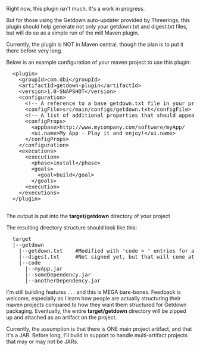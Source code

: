 Right now, this plugin isn't much.  It's a work in progress.

But for those using the Getdown auto-updater provided by Threerings, this plugin should help generate not only your getdown.txt and digest.txt files, but will do so as a simple run of the mill Maven plugin.

Currently, the plugin is NOT in Maven central, though the plan is to put it there before very long.

Below is an example configuration of your maven project to use this plugin:

  <pre>
  &lt;plugin&gt;
    &lt;groupId&gt;com.dbi&lt;/groupId&gt;
    &lt;artifactId&gt;getdown-plugin&lt;/artifactId&gt;
    &lt;version&gt;1.0-SNAPSHOT&lt;/version&gt;
    &lt;configuration&gt;
      &lt;!-- A reference to a base getdown.txt file in your project --&gt;
      &lt;configFile&gt;src/main/configs/getdown.txt&lt;/configFile&gt;
      &lt;!-- A list of additional properties that should appear in the getdown.txt --&gt;
      &lt;configProps&gt;
        &lt;appbase&gt;http://www.mycompany.com/software/myApp/
        &lt;ui.name&gt;My App - Play it and enjoy!&lt;/ui.name&gt;
      &lt;/configProps&gt;
    &lt;/configuration&gt;
    &lt;executions&gt;
      &lt;execution&gt;
        &lt;phase&gt;install&lt;/phase&gt;
        &lt;goals&gt;
          &lt;goal&gt;build&lt;/goal&gt;
        &lt;/goals&gt;
      &lt;execution&gt;
    &lt;/executions&gt;
  &lt;/plugin&gt;
  </pre>

The output is put into the **target/getdown** directory of your project

The resulting directory structure should look like this:

<pre>
  target
  |--getdown
    |--getdown.txt    #Modified with 'code = ' entries for all your dependencies.
    |--digest.txt     #Not signed yet, but that will come at some point.
    |--code
      |--myApp.jar
      |--someDependency.jar
      |--anotherDependency.jar
</pre>

I'm still building features . . . and this is MEGA bare-bones.  Feedback is welcome, especially as I learn how people are actually structuring their maven projects compared to how they want them structured for Getdown packaging.  Eventually, the entire **target/getdown** directory will be zipped up and attached as an artifact on the project.

Currently, the assumption is that there is ONE main project artifact, and that it's a JAR.  Before long, I'll build in support to handle multi-artifact projects that may or may not be JARs.